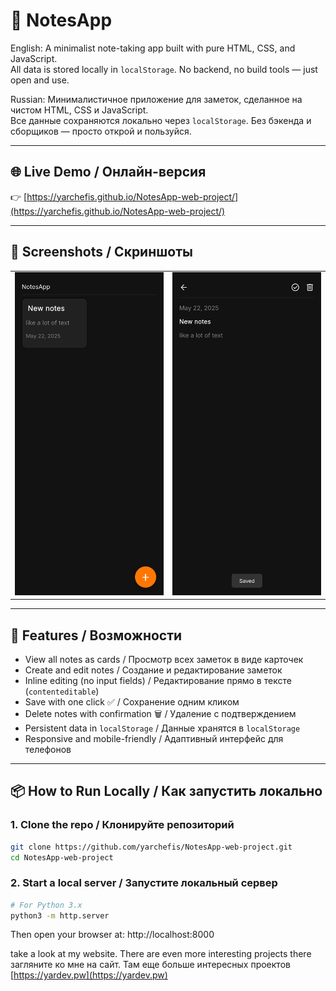 # 📒 NotesApp
English:
A minimalist note-taking app built with pure HTML, CSS, and JavaScript.  
All data is stored locally in `localStorage`. No backend, no build tools — just open and use.

Russian:
Минималистичное приложение для заметок, сделанное на чистом HTML, CSS и JavaScript.  
Все данные сохраняются локально через `localStorage`. Без бэкенда и сборщиков — просто открой и пользуйся.

---

## 🌐 Live Demo / Онлайн-версия

👉 [https://yarchefis.github.io/NotesApp-web-project/](https://yarchefis.github.io/NotesApp-web-project/)

---

## 📸 Screenshots / Скриншоты

<table width="100%">
  <tr>
    <td width="50%" align="center">
      <img src="s2.png" alt="Main Screen" style="width:100%; height:auto;">
    </td>
    <td width="50%" align="center">
      <img src="s3.png" alt="Card Screen" style="width:100%; height:auto;">
    </td>
  </tr>
</table>

---

## 🚀 Features / Возможности

- View all notes as cards / Просмотр всех заметок в виде карточек  
- Create and edit notes / Создание и редактирование заметок  
- Inline editing (no input fields) / Редактирование прямо в тексте (`contenteditable`)  
- Save with one click ✅ / Сохранение одним кликом  
- Delete notes with confirmation 🗑 / Удаление с подтверждением  
- Persistent data in `localStorage` / Данные хранятся в `localStorage`  
- Responsive and mobile-friendly / Адаптивный интерфейс для телефонов  

---

## 📦 How to Run Locally / Как запустить локально

### 1. Clone the repo / Клонируйте репозиторий

```bash
git clone https://github.com/yarchefis/NotesApp-web-project.git
cd NotesApp-web-project
```

### 2. Start a local server / Запустите локальный сервер
```bash
# For Python 3.x
python3 -m http.server
```


Then open your browser at:
http://localhost:8000

take a look at my website. There are even more interesting projects there    
загляните ко мне на сайт. Там еще больше интересных проектов    
[https://yardev.pw](https://yardev.pw)
